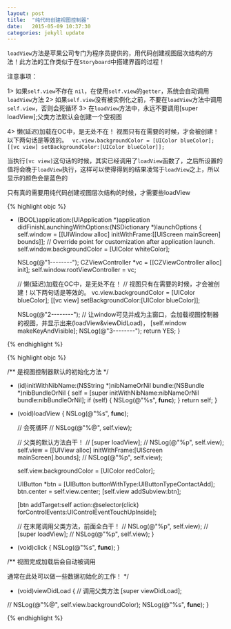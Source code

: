 ```yaml
---
layout: post
title:  "纯代码创建视图控制器"
date:   2015-05-09 10:37:30
categories: jekyll update
---
```



`loadView`方法是苹果公司专门为程序员提供的，用代码创建视图层次结构的方法！此方法的工作类似于在`Storyboard`中搭建界面的过程！
 
 注意事项：
 
 1> 如果`self.view`不存在 `nil`，在使用`self.view`的`getter`，系统会自动调用`loadView`方法
 2> 如果`self.view`没有被实例化之前，不要在`loadView`方法中调用`self.view`，否则会死循环
 3> 在`loadView`方法中，永远不要调用[super loadView];父类方法默认会创建一个空视图
 
 4>  懒(延迟)加载在OC中，是无处不在！
     视图只有在需要的时候，才会被创建！以下两句话是等效的。
` vc.view.backgroundColor = [UIColor blueColor];`
` [[vc view] setBackgroundColor:[UIColor blueColor]];`

当执行`[vc view]`这句话的时候，其实已经调用了`loadView`函数了，之后所设置的值将会晚于`loadView`执行，这样可以使得得到的结果凌驾于`loadView`之上，所以显示的颜色会是蓝色的
 
 只有真的需要用纯代码创建视图层次结构的时候，才需要些loadView
 
{% highlight objc %}

- (BOOL)application:(UIApplication *)application didFinishLaunchingWithOptions:(NSDictionary *)launchOptions
{
    self.window = [[UIWindow alloc] initWithFrame:[[UIScreen mainScreen] bounds]];
    // Override point for customization after application launch.
    self.window.backgroundColor = [UIColor whiteColor];

    NSLog(@"1--------");
    CZViewController *vc = [[CZViewController alloc] init];
    self.window.rootViewController = vc;
    
    // 懒(延迟)加载在OC中，是无处不在！
    // 视图只有在需要的时候，才会被创建！以下两句话是等效的。
    vc.view.backgroundColor = [UIColor blueColor];
    [[vc view] setBackgroundColor:[UIColor blueColor]];
    
    NSLog(@"2--------");
    // 让window可见并成为主窗口，会加载视图控制器的视图，并显示出来(loadView&viewDidLoad)，
    [self.window makeKeyAndVisible];
    NSLog(@"3--------");
    return YES;
}

{% endhighlight %}


{% highlight objc %}

/** 是视图控制器默认的初始化方法 */
- (id)initWithNibName:(NSString *)nibNameOrNil bundle:(NSBundle *)nibBundleOrNil
{
    self = [super initWithNibName:nibNameOrNil bundle:nibBundleOrNil];
    if (self) {
        NSLog(@"%s", __func__);
    }
    return self;
}

- (void)loadView
{
    NSLog(@"%s", __func__);
    
    // 会死循环
//    NSLog(@"%@", self.view);
    
    // 父类的默认方法白干！
//    [super loadView];
//    NSLog(@"%p", self.view);
    self.view = [[UIView alloc] initWithFrame:[UIScreen mainScreen].bounds];
//    NSLog(@"%p", self.view);
    
    self.view.backgroundColor = [UIColor redColor];
    
    UIButton *btn = [UIButton buttonWithType:UIButtonTypeContactAdd];
    btn.center = self.view.center;
    [self.view addSubview:btn];
    
    [btn addTarget:self action:@selector(click) forControlEvents:UIControlEventTouchUpInside];
    
    // 在末尾调用父类方法，前面全白干！
//    NSLog(@"%p", self.view);
//    [super loadView];
//    NSLog(@"%p", self.view);
}

- (void)click
{
    NSLog(@"%s", __func__);
}

/**
 视图完成加载后会自动被调用
 
 通常在此处可以做一些数据初始化的工作！
 */
- (void)viewDidLoad
{
    // 调用父类方法
    [super viewDidLoad];

//    NSLog(@"%@", self.view.backgroundColor);
    NSLog(@"%s", __func__);
}

{% endhighlight %}


